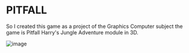 # PITFALL

So I created this game as a project of the Graphics Computer subject
the game is Pitfall Harry's Jungle Adventure module in 3D.

![image](https://github.com/code-a11ly/PITFALL/assets/70026998/a48d8b8a-6917-46a7-b44f-fdaa853eae71)
